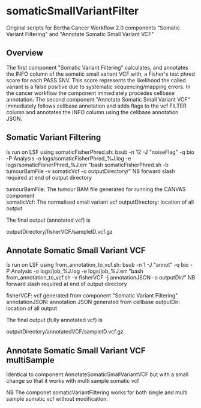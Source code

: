 # somaticSmallVariantFilter
Original scripts for Bertha Cancer Workflow 2.0 components "Somatic Variant Filtering" and "Annotate Somatic Small Variant VCF"

## Overview

The first component "Somatic Variant Filtering" calculates, and annotates the INFO column of the somatic small variant VCF with, a Fisher's test phred score for each PASS SNV. This score represents the likelihood the called variant is a false positive due to systematic sequencing/mapping errors. In the cancer workflow the component immediately procedes cellbase annotation.  The second component "Annotate Somatic Small Variant VCF" immediately follows cellbase annotation and adds flags to the vcf FILTER column and annotates the INFO column using the cellbase annotation JSON.  

## Somatic Variant Filtering

Is run on LSF using somaticFisherPhred.sh:
bsub -n 12 -J "noiseFlag" -q bio -P Analysis -o logs/somaticFisherPhred_%J.log -e logs/somaticFisherPhred_%J.err  "bash somaticFisherPhred.sh -b tumourBamFile -v somaticVcf -o outputDirectory/"
NB forward slash required at end of output directory

tumourBamFile: The tumour BAM file generated for running the CANVAS component  
somaticVcf: The normalised small variant vcf
outputDirectory:  location of all output

The final output (annotated vcf) is

outputDirectory/fisherVCF/sampleID.vcf.gz

## Annotate Somatic Small Variant VCF   
 
Is run on LSF using from_annotation_to_vcf.sh:
bsub -n 1 -J "annot" -q bio -P Analysis -o logs/job_%J.log -e logs/job_%J.err "bash from_annotation_to_vcf.sh -v fisherVCF -j annotationJSON -o outputDir/"
NB forward slash required at end of output directory

fisherVCF: vcf generated from component "Somatic Variant Filtering" 
annotationJSON: annotation JSON generated from cellbase 
outputDir: location of all output

The final output (fully annotated vcf) is

outputDirectory/annotatedVCF/sampleID.vcf.gz

## Annotate Somatic Small Variant VCF multiSample

Identical to component AnnotateSomaticSmallVariantVCF but with a small change so that it works with multi sample somatic vcf

NB The componet somaticVariantFiltering works for both single and multi sample somatic vcf without modification.
